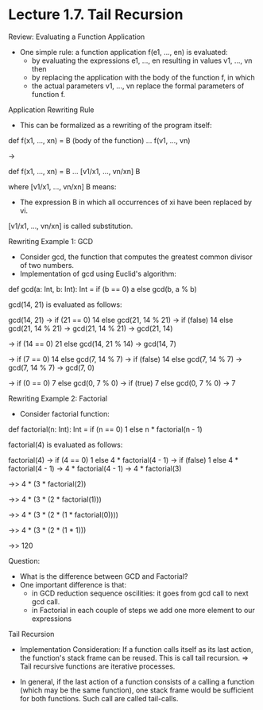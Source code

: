 # Lecture 1.7. Tail Recursion

Review: Evaluating a Function Application
- One simple rule: a function application f(e1, ..., en) is evaluated:
  + by evaluating the expressions e1, ..., en resulting in values v1, ..., vn then
  + by replacing the application with the body of the function f, in which
  + the actual parameters v1, ..., vn replace the formal parameters of function f.

Application Rewriting Rule
- This can be formalized as a rewriting of the program itself:

def f(x1, ..., xn) = B (body of the function)
...
f(v1, ..., vn)

->

def f(x1, ..., xn) = B
...
[v1/x1, ..., vn/xn] B

where [v1/x1, ..., vn/xn] B means:
- The expression B in which all occurrences of xi have been replaced by vi.

[v1/x1, ..., vn/xn] is called substitution.


Rewriting Example 1: GCD

- Consider gcd, the function that computes the greatest common divisor of two numbers.
- Implementation of gcd using Euclid's algorithm:

def gcd(a: Int, b: Int): Int =
  if (b == 0) a else gcd(b, a % b)

gcd(14, 21) is evaluated as follows:

gcd(14, 21)
-> if (21 == 0) 14 else gcd(21, 14 % 21)
-> if (false) 14 else gcd(21, 14 % 21)
-> gcd(21, 14 % 21)
-> gcd(21, 14)

-> if (14 == 0) 21 else gcd(14, 21 % 14)
-> gcd(14, 7)

-> if (7 == 0) 14 else gcd(7, 14 % 7)
-> if (false) 14 else gcd(7, 14 % 7)
-> gcd(7, 14 % 7)
-> gcd(7, 0)

-> if (0 == 0) 7 else gcd(0, 7 % 0)
-> if (true) 7 else gcd(0, 7 % 0)
-> 7


Rewriting Example 2: Factorial
- Consider factorial function:

def factorial(n: Int): Int =
  if (n == 0) 1 else n * factorial(n - 1)

factorial(4) is evaluated as follows:

factorial(4)
-> if (4 == 0) 1 else 4 * factorial(4 - 1)
-> if (false) 1 else 4 * factorial(4 - 1)
-> 4 * factorial(4 - 1)
-> 4 * factorial(3)

->> 4 * (3 * factorial(2))

->> 4 * (3 * (2 * factorial(1)))

->> 4 * (3 * (2 * (1 * factorial(0))))

->> 4 * (3 * (2 * (1 * 1)))

->> 120


Question:
- What is the difference between GCD and Factorial?
- One important difference is that:
  + in GCD reduction sequence oscilities: it goes from gcd call to next gcd call.
  + in Factorial in each couple of steps we add one more element to our expressions

Tail Recursion
- Implementation Consideration: If a function calls itself as its last action, the function's stack frame can be reused. This is call tail recursion.
=> Tail recursive functions are iterative processes.

- In general, if the last action of a function consists of a calling a function (which may be the same function), one stack frame would be sufficient for both functions. Such call are called tail-calls.

